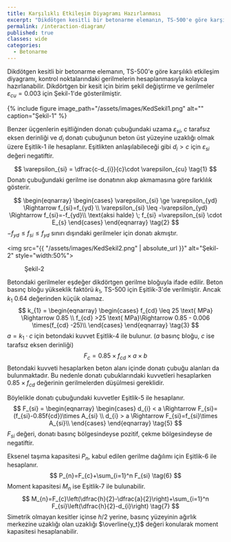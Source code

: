 ```yaml
---
title: Karşılıklı Etkileşim Diyagramı Hazırlanması
excerpt: "Dikdötgen kesitli bir betonarme elemanın, TS-500'e göre karşılıklı etkileşim diyagramı, kontrol noktalarındaki gerilmelerin hesaplanmasıyla kolayca hazırlanabilir."
permalink: /interaction-diagram/
published: true
classes: wide
categories:
  - Betonarme
---
```


Dikdötgen kesitli bir betonarme elemanın, TS-500'e göre karşılıklı etkileşim diyagramı, kontrol noktalarındaki gerilmelerin hesaplanmasıyla kolayca hazırlanabilir. Dikdörtgen bir kesit için birim şekil değiştirme ve gerilmeler $\varepsilon_{cu}=0.003$ için Şekil-1'de gösterilmiştir.

{% include figure image_path="/assets/images/KedSekil1.png" alt="" caption="Şekil-1" %}

Benzer üçgenlerin eşitliğinden donatı çubuğundaki uzama $\varepsilon_{si}$, $c$ tarafsız eksen derinliği ve  $d_{i}$ donatı çubuğunun beton üst yüzeyine uzaklığı olmak üzere Eşitlik-1 ile hesaplanır. Eşitlikten anlaşılabileceği gibi  $d_{i} > c$ için $\varepsilon_{si}$ değeri negatiftir.

$$
\varepsilon_{si} = \dfrac{c-d_{i}}{c}\cdot \varepsilon_{cu} \tag{1}
$$
Donatı çubuğundaki gerilme ise donatının akıp akmamasına göre farklılık gösterir.

$$
\begin{eqnarray}
\begin{cases}
\varepsilon_{si} \ge \varepsilon_{yd} \Rightarrow f_{si}=f_{yd} \\ 
\varepsilon_{si} \leq -\varepsilon_{yd} \Rightarrow f_{si}=-f_{yd}\\
\text{aksi halde} \; f_{si} =\varepsilon_{si} \cdot E_{s}
\end{cases}
\end{eqnarray} \tag{2}
$$
$-f_{yd} \leq f_{si} \leq f_{yd}$ sınırı dışındaki gerilmeler için donatı akmıştır.

 <img src="{{ "/assets/images/KedSekil2.png" | absolute_url }}"  alt="Şekil-2" style="width:50%">
<figure>
  <figcaption>Şekil-2</figcaption>
</figure>

Betondaki gerilmeler eşdeğer dikdörtgen gerilme bloğuyla ifade edilir. Beton basınç bloğu yükseklik faktörü $k_{1}$, TS-500 için Eşitlik-3'de verilmiştir. Ancak $k_1$ 0.64 değerinden küçük olamaz.
$$
k_{1} = \begin{eqnarray}
\begin{cases}
f_{cd} \leq 25 \text{ MPa} \Rightarrow 0.85 \\ 
f_{cd} >25 \text{ MPa}\Rightarrow 0.85 - 0.006 \times(f_{cd} -25)\\
\end{cases}
\end{eqnarray} \tag{3}
$$
$a=k_{1} \cdot c$ için betondaki kuvvet Eşitlik-4 ile bulunur. ($a$ basınç bloğu, $c$ ise tarafsız eksen derinliği)
$$
F_{c} = 0.85\times f_{cd} \times a \times b \tag{4}
$$
Betondaki kuvveti hesaplarken beton alanı içinde donatı çubuğu alanları da bulunmaktadır. Bu nedenle donatı çubuklarındaki kuvvetleri hesaplarken $0.85 \times f_{cd}$ değerinin gerilmelerden düşülmesi gereklidir.

Böylelikle donatı çubuğundaki kuvvetler Eşitlik-5 ile hesaplanır.
$$
F_{si} = \begin{eqnarray}
\begin{cases}
d_{i} < a \Rightarrow F_{si}=(f_{si}-0.85f{cd})\times A_{si} \\
d_{i} > a \Rightarrow F_{si}=f_{si}\times A_{si}\\
\end{cases}
\end{eqnarray} \tag{5}
$$
$F_{si}$ değeri, donatı basınç bölgesindeyse pozitif, çekme bölgesindeyse de negatiftir.

Eksenel taşıma kapasitesi $P_{n}$, kabul edilen gerilme dağılımı için Eşitlik-6 ile hesaplanır.
$$
P_{n}=F_{c}+\sum_{i=1}^n F_{si} \tag{6}
$$
Moment kapasitesi  $M_{n}$ ise Eşitlik-7 ile bulunabilir.
$$
M_{n}=F_{c}\left(\dfrac{h}{2}-\dfrac{a}{2}\right)+\sum_{i=1}^n F_{si}\left(\dfrac{h}{2}-d_{i}\right) \tag{7}
$$
Simetrik olmayan kesitler içinse $h/2$ yerine, basınç yüzeyinin ağırlık merkezine uzaklığı olan uzaklığı  $\overline{y_t}$ değeri konularak moment kapasitesi hesaplanabilir.

